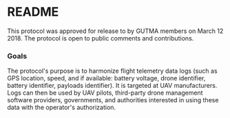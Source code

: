 # README #

This protocol was approved for release to by GUTMA members on March 12 2018.  The protocol is open to public comments and contributions.

### Goals ###

The protocol's purpose is to harmonize flight telemetry data logs (such as GPS location, speed, and if available: battery voltage, drone identifier, battery identifier, payloads identifier).
It is targeted at UAV manufacturers. Logs can then be used by UAV pilots, third-party drone management software providers, governments, and authorities interested in using these data with the operator's authorization.